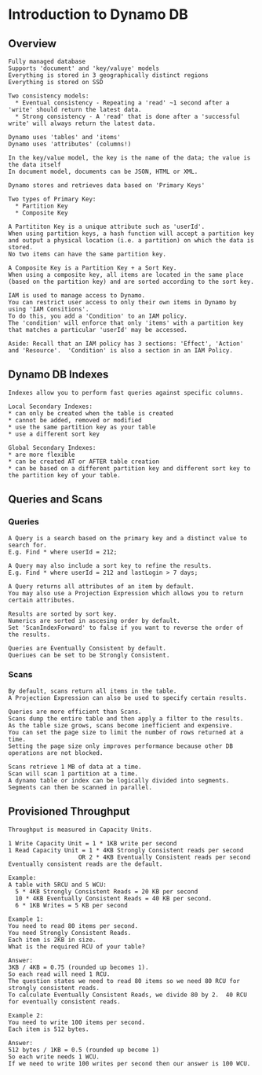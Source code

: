 
# Introduction to Dynamo DB

## Overview

    Fully managed database
    Supports 'document' and 'key/valuye' models
    Everything is stored in 3 geographically distinct regions
    Everything is stored on SSD
    
    Two consistency models:
      * Eventual consistency - Repeating a 'read' ~1 second after a 'write' should return the latest data.
      * Strong consistency - A 'read' that is done after a 'successful write' will always return the latest data.
      
    Dynamo uses 'tables' and 'items'
    Dynamo uses 'attributes' (columns!)
    
    In the key/value model, the key is the name of the data; the value is the data itself
    In document model, documents can be JSON, HTML or XML.
    
    Dynamo stores and retrieves data based on 'Primary Keys'
    
    Two types of Primary Key:
      * Partition Key
      * Composite Key
      
    A Partititon Key is a unique attribute such as 'userId'.
    When using partition keys, a hash function will accept a partition key and output a physical location (i.e. a partition) on which the data is stored.
    No two items can have the same partition key.
    
    A Composite Key is a Partition Key + a Sort Key.
    When using a composite key, all items are located in the same place (based on the partition key) and are sorted according to the sort key.
    
    IAM is used to manage access to Dynamo.
    You can restrict user access to only their own items in Dynamo by using 'IAM Consitions'.
    To do this, you add a 'Condition' to an IAM policy.
    The 'condition' will enforce that only 'items' with a partition key that matches a particular 'userId' may be accessed.
    
    Aside: Recall that an IAM policy has 3 sections: 'Effect', 'Action' and 'Resource'.  'Condition' is also a section in an IAM Policy.
    
    
## Dynamo DB Indexes
    Indexes allow you to perform fast queries against specific columns.
    
    Local Secondary Indexes:
    * can only be created when the table is created
    * cannot be added, removed or modified
    * use the same partition key as your table
    * use a different sort key
    
    Global Secondary Indexes:
    * are more flexible
    * can be created AT or AFTER table creation
    * can be based on a different partition key and different sort key to the partition key of your table.
    
## Queries and Scans
### Queries
    A Query is a search based on the primary key and a distinct value to search for.
    E.g. Find * where userId = 212;
   
    A Query may also include a sort key to refine the results.
    E.g. Find * where userId = 212 and lastLogin > 7 days;
    
    A Query returns all attributes of an item by default.
    You may also use a Projection Expression which allows you to return certain attributes. 
    
    Results are sorted by sort key.
    Numerics are sorted in ascesing order by default.
    Set 'ScanIndexForward' to false if you want to reverse the order of the results.
    
    Queries are Eventually Consistent by default.
    Queriues can be set to be Strongly Consistent.
    
### Scans
    By default, scans return all items in the table.
    A Projection Expression can also be used to specify certain results.
    
    Queries are more efficient than Scans.
    Scans dump the entire table and then apply a filter to the results.
    As the table size grows, scans become inefficient and expensive.
    You can set the page size to limit the number of rows returned at a time.
    Setting the page size only improves performance because other DB operations are not blocked.
    
    Scans retrieve 1 MB of data at a time.
    Scan will scan 1 partition at a time.
    A dynamo table or index can be logically divided into segments.  Segments can then be scanned in parallel.
    
## Provisioned Throughput
    Throughput is measured in Capacity Units.
    
    1 Write Capacity Unit = 1 * 1KB write per second
    1 Read Capacity Unit = 1 * 4KB Strongly Consistent reads per second
                        OR 2 * 4KB Eventually Consistent reads per second
    Eventually consistent reads are the default.
    
    Example:
    A table with 5RCU and 5 WCU:
      5 * 4KB Strongly Consistent Reads = 20 KB per second
      10 * 4KB Eventually Consistent Reads = 40 KB per second.
      6 * 1KB Writes = 5 KB per second
    
    Example 1:
    You need to read 80 items per second.
    You need Strongly Consistent Reads.
    Each item is 2KB in size.
    What is the required RCU of your table?
    
    Answer:
    3KB / 4KB = 0.75 (rounded up becomes 1).
    So each read will need 1 RCU.
    The question states we need to read 80 items so we need 80 RCU for strongly consistent reads.
    To calculate Eventually Consistent Reads, we divide 80 by 2.  40 RCU for eventually consistent reads.
    
    Example 2:
    You need to write 100 items per second.
    Each item is 512 bytes.
    
    Answer:
    512 bytes / 1KB = 0.5 (rounded up become 1)
    So each write needs 1 WCU.
    If we need to write 100 writes per second then our answer is 100 WCU.
    
